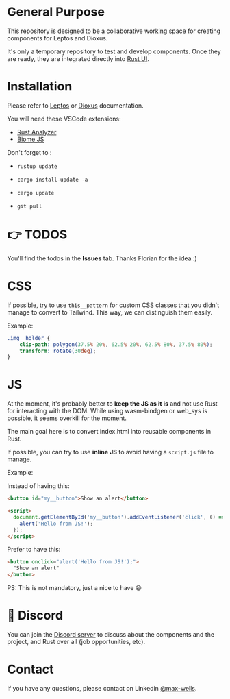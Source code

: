 # General Purpose

This repository is designed to be a collaborative working space for creating components for Leptos and Dioxus.

It's only a temporary repository to test and develop components. Once they are ready, they are integrated directly into [Rust UI](https://rust-ui.com/).


# Installation

Please refer to [Leptos](https://github.com/leptos-rs/leptos?tab=readme-ov-file#nightly-note/) or [Dioxus](https://github.com/DioxusLabs/dioxus?tab=readme-ov-file#running-the-examples) documentation.


You will need these VSCode extensions:
- [Rust Analyzer](https://marketplace.visualstudio.com/items?itemName=rust-lang.rust-analyzer)
- [Biome JS](https://marketplace.visualstudio.com/items?itemName=biomejs.biome)


Don't forget to :
- `rustup update`
- `cargo install-update -a`
- `cargo update`
  
- `git pull`



# 👉 TODOS

You'll find the todos in the **Issues** tab. Thanks Florian for the idea :)



# CSS

If possible, try to use `this__pattern` for custom CSS classes that you didn't manage to convert to Tailwind.
This way, we can distinguish them easily.

Example:

```css
.img__holder {
    clip-path: polygon(37.5% 20%, 62.5% 20%, 62.5% 80%, 37.5% 80%);
    transform: rotate(30deg);
}
```



# JS

At the moment, it's probably better to **keep the JS as it is** and not use Rust for interacting with the DOM.
While using wasm-bindgen or web_sys is possible, it seems overkill for the moment.

The main goal here is to convert index.html into reusable components in Rust.

If possible, you can try to use **inline JS** to avoid having a `script.js` file to manage.

Example:

Instead of having this:

```html
<button id="my__button">Show an alert</button>

<script>
  document.getElementById('my__button').addEventListener('click', () => {
    alert('Hello from JS!');
  });
</script>
```

Prefer to have this:

```html
<button onclick="alert('Hello from JS!');">
  "Show an alert"
</button>
```

PS: This is not mandatory, just a nice to have 😄



# 👾 Discord

You can join the [Discord server](https://discord.gg/mbszS27TqA) to discuss about the components and the project, and Rust over all (job opportunities, etc).



# Contact

If you have any questions, please contact on Linkedin [@max-wells](https://www.linkedin.com/in/maxime-montfort/).



